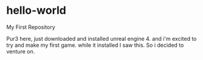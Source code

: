 # hello-world

My First Repository

Pur3 here, just downloaded and installed unreal engine 4. and i'm excited to try and make my first game. while it installed I saw this. So i decided to venture on.
